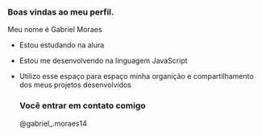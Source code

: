 ### Boas vindas ao meu perfil.

Meu nome é Gabriel Moraes

- Estou estudando na alura
- Estou me desenvolvendo na linguagem JavaScript
- Utilizo esse espaço para espaço minha organição e compartilhamento dos meus projetos desenvolvidos

  ### Você entrar em contato comigo

  @gabriel_.moraes14

